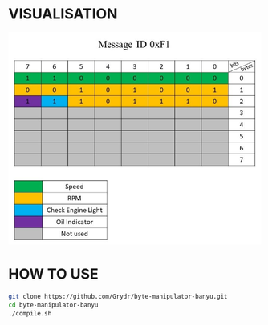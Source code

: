 # VISUALISATION

![byte mepet](https://github.com/Grydr/byte-manipulator-banyu/blob/master/bit-mepet.png?raw=true)

# HOW TO USE

```bash
git clone https://github.com/Grydr/byte-manipulator-banyu.git
cd byte-manipulator-banyu
./compile.sh
```
